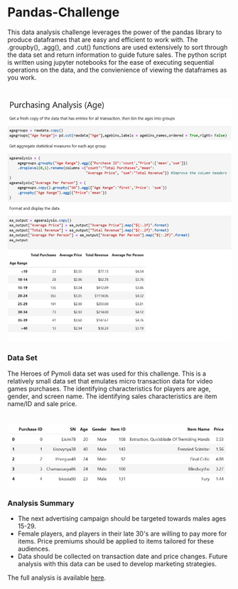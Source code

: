 # Pandas-Challenge

This data analysis challenge leverages the power of the pandas library to produce dataframes that are easy and efficient to work with. The .groupby(), .agg(), and .cut() functions are used extensively to sort through the data set and return information to guide future sales. The python script is written using jupyter notebooks for the ease of executing sequential operations on the data, and the convienience of viewing the dataframes as you work.
#
![Code Sample](https://github.com/bakerv/pandas-challenge/blob/main/Images/Code%20Sample.PNG)
### Data Set
The Heroes of Pymoli data set was used for this challenge. This is a relatively small data set that emulates micro transaction data for video games purchases. The identifying characteristics for players are age, gender, and screen name. The identifying sales characteristics are item name/ID and sale price.
#
![Data Sample](https://github.com/bakerv/pandas-challenge/blob/main/Images/Data%20Sample.PNG)

### Analysis Summary
* The next advertising campaign should be targeted towards males ages 15-29.
* Female players, and players in their late 30's are willing to pay more for items. Price premiums should be applied to items tailored for these audiences.
* Data should be collected on transaction date and price changes. Future analysis with this data can be used to develop marketing strategies.

The full analysis is available [here](https://github.com/bakerv/pandas-challenge/blob/main/Analysis/HeroesOfPymoliDataAnalysis.md).